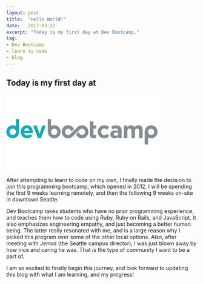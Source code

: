```yaml
---
layout: post
title:  "Hello World!"
date:   2017-03-27
excerpt: "Today is my first day at Dev Bootcamp."
tag:
- Dev Bootcamp 
- learn to code
- blog
---
```


## Today is my first day at 
<a href="http://www.devbootcamp.com"><img src="/images/devbootcamp.png"></a>

After attempting to learn to code on my own, I finally made the decision to join this programming bootcamp, which opened in 2012. I will be spending the first 9 weeks learning remotely, and then the following 9 weeks on-site in downtown Seattle.

Dev Bootcamp takes students who have no prior programming experience, and teaches them how to code using Ruby, Ruby on Rails, and JavaScript. It also emphasizes engineering empathy, and just becoming a better human being. The latter really resonated with me, and is a large reason why I picked this program over some of the other local options. Also, after meeting with Jerrod (the Seattle campus director), I was just blown away by how nice and caring he was. That is the type of community I want to be a part of.

I am so excited to finally begin this journey, and look forward to updating this blog with what I am learning, and my progress!<br>